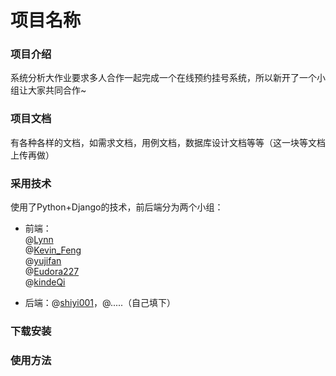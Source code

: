 # 项目名称

### 项目介绍

系统分析大作业要求多人合作一起完成一个在线预约挂号系统，所以新开了一个小组让大家共同合作~

### 项目文档 

有各种各样的文档，如需求文档，用例文档，数据库设计文档等等（这一块等文档上传再做）

### 采用技术

使用了Python+Django的技术，前后端分为两个小组：
* 前端：  
@[Lynn](https://github.com/Lo1icon)  
@[Kevin_Feng](https://github.com/Kevin9694)    
@[yujifan](https://github.com/yujifan0326)   
@[Eudora227](https://github.com/Eudora227)  
@[kindeQi](https://github.com/kindeQi)   

* 后端：@[shiyi001](https://github.com/shiyi001)，@.....（自己填下）

### 下载安装

### 使用方法
